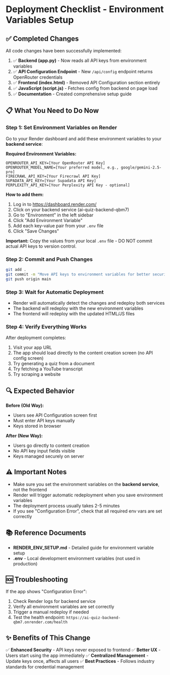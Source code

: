 # Deployment Checklist - Environment Variables Setup

## ✅ Completed Changes

All code changes have been successfully implemented:

1. ✅ **Backend (app.py)** - Now reads all API keys from environment variables
2. ✅ **API Configuration Endpoint** - New `/api/config` endpoint returns OpenRouter credentials
3. ✅ **Frontend (index.html)** - Removed API Configuration section entirely
4. ✅ **JavaScript (script.js)** - Fetches config from backend on page load
5. ✅ **Documentation** - Created comprehensive setup guide

## 📋 What You Need to Do Now

### Step 1: Set Environment Variables on Render

Go to your Render dashboard and add these environment variables to your **backend service**:

**Required Environment Variables:**
```
OPENROUTER_API_KEY=[Your OpenRouter API Key]
OPENROUTER_MODEL_NAME=[Your preferred model, e.g., google/gemini-2.5-pro]
FIRECRAWL_API_KEY=[Your Firecrawl API Key]
SUPADATA_API_KEY=[Your Supadata API Key]
PERPLEXITY_API_KEY=[Your Perplexity API Key - optional]
```

**How to add them:**
1. Log in to https://dashboard.render.com/
2. Click on your backend service (ai-quiz-backend-qbm7)
3. Go to "Environment" in the left sidebar
4. Click "Add Environment Variable"
5. Add each key-value pair from your `.env` file
6. Click "Save Changes"

**Important:** Copy the values from your local `.env` file - DO NOT commit actual API keys to version control.

### Step 2: Commit and Push Changes

```bash
git add .
git commit -m "Move API keys to environment variables for better security"
git push origin main
```

### Step 3: Wait for Automatic Deployment

- Render will automatically detect the changes and redeploy both services
- The backend will redeploy with the new environment variables
- The frontend will redeploy with the updated HTML/JS files

### Step 4: Verify Everything Works

After deployment completes:

1. Visit your app URL
2. The app should load directly to the content creation screen (no API config screen)
3. Try generating a quiz from a document
4. Try fetching a YouTube transcript
5. Try scraping a website

## 🔍 Expected Behavior

**Before (Old Way):**
- Users see API Configuration screen first
- Must enter API keys manually
- Keys stored in browser

**After (New Way):**
- Users go directly to content creation
- No API key input fields visible
- Keys managed securely on server

## ⚠️ Important Notes

- Make sure you set the environment variables on the **backend service**, not the frontend
- Render will trigger automatic redeployment when you save environment variables
- The deployment process usually takes 2-5 minutes
- If you see "Configuration Error", check that all required env vars are set correctly

## 📚 Reference Documents

- **RENDER_ENV_SETUP.md** - Detailed guide for environment variable setup
- **.env** - Local development environment variables (not used in production)

## 🆘 Troubleshooting

If the app shows "Configuration Error":
1. Check Render logs for backend service
2. Verify all environment variables are set correctly
3. Trigger a manual redeploy if needed
4. Test the health endpoint: `https://ai-quiz-backend-qbm7.onrender.com/health`

## ✨ Benefits of This Change

✅ **Enhanced Security** - API keys never exposed to frontend
✅ **Better UX** - Users start using the app immediately
✅ **Centralized Management** - Update keys once, affects all users
✅ **Best Practices** - Follows industry standards for credential management
